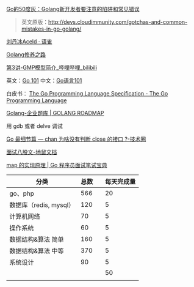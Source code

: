 [Go的50度灰：Golang新开发者要注意的陷阱和常见错误](https://colobu.com/2015/09/07/gotchas-and-common-mistakes-in-go-golang/)
> 英文原版：http://devs.cloudimmunity.com/gotchas-and-common-mistakes-in-go-golang/

[刘丹冰Aceld · 语雀](https://www.yuque.com/aceld)

[Golang修养之路](https://www.yuque.com/aceld/golang/ithv8f)


[第3讲-GMP模型简介_哔哩哔哩_bilibili](https://www.bilibili.com/video/BV19r4y1w7Nx/?p=3&spm_id_from=pageDriver&vd_source=9fc264da94f6c0007e2537a3bfdfb2b9)

英文：[Go 101](https://go101.org/)
中文：[Go语言101](https://gfw.go101.org/)

白皮书：
[The Go Programming Language Specification - The Go Programming Language](https://go.dev/ref/spec)



[Golang-企业题库 | GOLANG ROADMAP](https://www.golangroadmap.com/question_bank/golang.html#%E5%88%B7%E9%A2%98%E8%AE%B0%E5%BD%95)

用 gdb 或者 delve 调试


[Go 最细节篇 — chan 为啥没有判断 close 的接口 ?-技术圈](https://jishuin.proginn.com/p/763bfbd31949)

[面试八股文-地鼠文档](https://www.topgoer.cn/docs/gomianshiti/gomianshiti-1dd225t6esqld)

[map 的实现原理 | Go 程序员面试笔试宝典](https://golang.design/go-questions/map/principal/)




| 分类                   | 总数 |     | 每天完成量 |
| ---------------------- | ---- | --- | ---------- |
| go、php                     | 566  |     | 20         |
| 数据库（redis, mysql） | 120  |     | 5          |
| 计算机网络             | 70   |     | 5          |
| 操作系统               | 60   |     | 5          |
| 数据结构&算法 简单     | 160  |     | 5          |
| 数据结构&算法    中等  | 370  |     | 5          |
|      系统设计                  | 90     |     |       5     |
|                        |      |     | 50         |
|                        |      |     |            |


